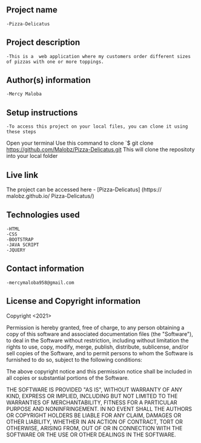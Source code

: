 ## Project name
    -Pizza-Delicatus

## Project description
    -This is a  web application where my customers order different sizes of pizzas with one or more toppings.

## Author(s) information
    -Mercy Maloba
    
## Setup instructions 
    -To access this project on your local files, you can clone it using these steps
Open your terminal
Use this command to clone `$ git clone https://github.com/Malobz/Pizza-Delicatus.git
This will clone the repositoty into your local folder

## Live link
The project can be accessed here
    -   [Pizza-Delicatus] (https:// malobz.github.io/ Pizza-Delicatus/)

## Technologies used
    -HTML
    -CSS
    -BOOTSTRAP
    -JAVA SCRIPT
    -JQUERY

## Contact information
    -mercymaloba958@gmail.com

## License and Copyright information
Copyright <2021> <Mercy Maloba>

Permission is hereby granted, free of charge, to any person obtaining a copy of this software and associated documentation files (the "Software"), to deal in the Software without restriction, including without limitation the rights to use, copy, modify, merge, publish, distribute, sublicense, and/or sell copies of the Software, and to permit persons to whom the Software is furnished to do so, subject to the following conditions:

The above copyright notice and this permission notice shall be included in all copies or substantial portions of the Software.

THE SOFTWARE IS PROVIDED "AS IS", WITHOUT WARRANTY OF ANY KIND, EXPRESS OR IMPLIED, INCLUDING BUT NOT LIMITED TO THE WARRANTIES OF MERCHANTABILITY, FITNESS FOR A PARTICULAR PURPOSE AND NONINFRINGEMENT. IN NO EVENT SHALL THE AUTHORS OR COPYRIGHT HOLDERS BE LIABLE FOR ANY CLAIM, DAMAGES OR OTHER LIABILITY, WHETHER IN AN ACTION OF CONTRACT, TORT OR OTHERWISE, ARISING FROM, OUT OF OR IN CONNECTION WITH THE SOFTWARE OR THE USE OR OTHER DEALINGS IN THE SOFTWARE.